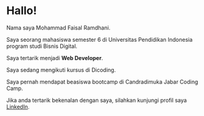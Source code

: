 # Hallo!

Nama saya Mohammad Faisal Ramdhani.

Saya seorang mahasiswa semester 6 di Universitas Pendidikan Indonesia program studi Bisnis Digital.

Saya tertarik menjadi **Web Developer**.

Saya sedang mengikuti kursus di Dicoding.

Saya pernah mendapat beasiswa bootcamp di Candradimuka Jabar Coding Camp.

Jika anda tertarik bekenalan dengan saya, silahkan kunjungi profil saya [LinkedIn](https://www.linkedin.com/in/faisalramdhanii/).
<!--
**faisalramdhani13/faisalramdhani13** is a ✨ _special_ ✨ repository because its `README.md` (this file) appears on your GitHub profile.

Here are some ideas to get you started:

- 🔭 I’m currently working on ...
- 🌱 I’m currently learning ...
- 👯 I’m looking to collaborate on ...
- 🤔 I’m looking for help with ...
- 💬 Ask me about ...
- 📫 How to reach me: ...
- 😄 Pronouns: ...
- ⚡ Fun fact: ...
-->
